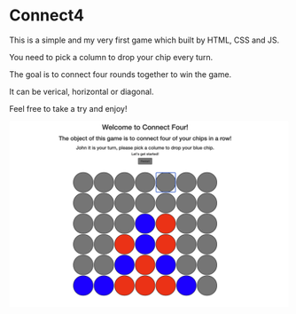 # Connect4

This is a simple and my very first game which built by HTML, CSS and JS. 

You need to pick a column to drop your chip every turn.

The goal is to connect four rounds together to win the game. 

It can be verical, horizontal or diagonal.

Feel free to take a try and enjoy!

![](Screen%20Shot%202021-02-09%20at%2010.38.26%20pm.png)
